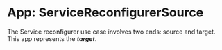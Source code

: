 # App: ServiceReconfigurerSource

The Service reconfigurer use case involves two ends: source and target. 
This app represents the ***target***.